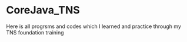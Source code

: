 # CoreJava_TNS
Here is all progrsms and codes which I learned and practice through my TNS foundation training
